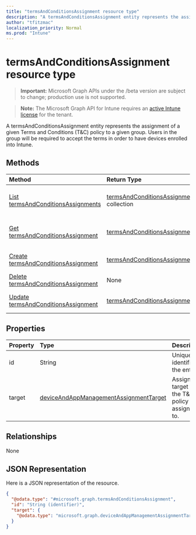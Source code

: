 ```yaml
---
title: "termsAndConditionsAssignment resource type"
description: "A termsAndConditionsAssignment entity represents the assignment of a given Terms and Conditions (T&C) policy to a given group. Users in the group will be required to accept the terms in order to have devices enrolled into Intune."
author: "tfitzmac"
localization_priority: Normal
ms.prod: "Intune"
---
```


# termsAndConditionsAssignment resource type

> **Important:** Microsoft Graph APIs under the /beta version are subject to change; production use is not supported.

> **Note:** The Microsoft Graph API for Intune requires an [active Intune license](https://go.microsoft.com/fwlink/?linkid=839381) for the tenant.

A termsAndConditionsAssignment entity represents the assignment of a given Terms and Conditions (T&C) policy to a given group. Users in the group will be required to accept the terms in order to have devices enrolled into Intune.

## Methods
|Method|Return Type|Description|
|:---|:---|:---|
|[List termsAndConditionsAssignments](../api/intune-companyterms-termsandconditionsassignment-list.md)|[termsAndConditionsAssignment](../resources/intune-companyterms-termsandconditionsassignment.md) collection|List properties and relationships of the [termsAndConditionsAssignment](../resources/intune-companyterms-termsandconditionsassignment.md) objects.|
|[Get termsAndConditionsAssignment](../api/intune-companyterms-termsandconditionsassignment-get.md)|[termsAndConditionsAssignment](../resources/intune-companyterms-termsandconditionsassignment.md)|Read properties and relationships of the [termsAndConditionsAssignment](../resources/intune-companyterms-termsandconditionsassignment.md) object.|
|[Create termsAndConditionsAssignment](../api/intune-companyterms-termsandconditionsassignment-create.md)|[termsAndConditionsAssignment](../resources/intune-companyterms-termsandconditionsassignment.md)|Create a new [termsAndConditionsAssignment](../resources/intune-companyterms-termsandconditionsassignment.md) object.|
|[Delete termsAndConditionsAssignment](../api/intune-companyterms-termsandconditionsassignment-delete.md)|None|Deletes a [termsAndConditionsAssignment](../resources/intune-companyterms-termsandconditionsassignment.md).|
|[Update termsAndConditionsAssignment](../api/intune-companyterms-termsandconditionsassignment-update.md)|[termsAndConditionsAssignment](../resources/intune-companyterms-termsandconditionsassignment.md)|Update the properties of a [termsAndConditionsAssignment](../resources/intune-companyterms-termsandconditionsassignment.md) object.|

## Properties
|Property|Type|Description|
|:---|:---|:---|
|id|String|Unique identifier of the entity.|
|target|[deviceAndAppManagementAssignmentTarget](../resources/intune-shared-deviceandappmanagementassignmenttarget.md)|Assignment target that the T&C policy is assigned to.|

## Relationships
None

## JSON Representation
Here is a JSON representation of the resource.
<!-- {
  "blockType": "resource",
  "keyProperty": "id",
  "@odata.type": "microsoft.graph.termsAndConditionsAssignment"
}
-->
``` json
{
  "@odata.type": "#microsoft.graph.termsAndConditionsAssignment",
  "id": "String (identifier)",
  "target": {
    "@odata.type": "microsoft.graph.deviceAndAppManagementAssignmentTarget"
  }
}
```




